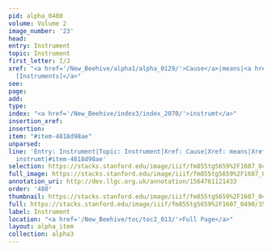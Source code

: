 ```yaml
---
pid: alpha_0480
volume: Volume 2
image_number: '23'
head: 
entry: Instrument
topic: Instrument
first_letter: I/J
xref: "<a href='/New_Beehive/alpha1/alpha_0129/'>Cause</a>|means|<a href='/New_Beehive/toc/toc2_412/'>2378
  [Instruments]</a>"
see: 
page: 
add: 
type: 
index: "<a href='/New_Beehive/index3/index_2070/'>instrumt</a>"
insertion_xref: 
insertion: 
item: "#item-4818d98ae"
unparsed: 
line: 'Entry: Instrument|Topic: Instrument|Xref: Cause|Xref: means|Xref: 2378 [Instruments]|Index:
  instrumt|#item-4818d98ae'
selection: https://stacks.stanford.edu/image/iiif/fm855tg5659%2F1607_0490/354,4474,3026,591/full/0/default.jpg
full_image: https://stacks.stanford.edu/image/iiif/fm855tg5659%2F1607_0490/full/full/0/default.jpg
annotation_uri: http://dev.llgc.org.uk/annotation/1564761121433
order: '480'
thumbnail: https://stacks.stanford.edu/image/iiif/fm855tg5659%2F1607_0490/354,4474,600,180/250,/0/default.jpg
full: https://stacks.stanford.edu/image/iiif/fm855tg5659%2F1607_0490/354,4474,3026,591/full/0/default.jpg
label: Instrument
location: "<a href='/New_Beehive/toc/toc2_013/'>Full Page</a>"
layout: alpha_item
collection: alpha3
---
```

